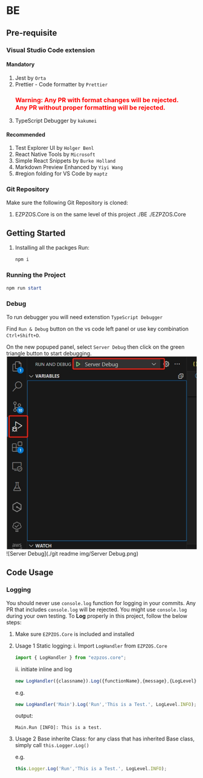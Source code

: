 # BE

## Pre-requisite
### Visual Studio Code extension
#### Mandatory
1. Jest by `Orta`
2. Prettier - Code formatter by `Prettier`
	<h3 style="color:Red">Warning: Any PR with format changes will be rejected. <br> Any PR without proper formatting will be rejected.</h3>
3. TypeScript Debugger by `kakumei`

#### Recommended
1. Test Explorer UI by `Holger Benl`
2. React Native Tools by `Microsoft`
3. Simple React Snippets by `Burke Holland`
4. Markdown Preview Enhanced by `Yiyi Wang`
5. #region folding for VS Code by `maptz`

### Git Repository
Make sure the following Git Repository is cloned:
1. EZPZOS.Core is on the same level of this project
	./BE
	./EZPZOS.Core

## Getting Started
1. Installing all the packges
	Run:
	```Powershell
	npm i
	```


### Running the Project
```Powershell
npm run start
```

### Debug
To run debugger you will need extenstion `TypeScript Debugger`

Find `Run & Debug` button on the vs code left panel or use key combination `Ctrl+Shift+D`.

On the new popuped panel, select `Server Debug` then click on the green triangle button to start debugging.
<img src="/git readme img/Server Debug.png">
![Server Debug](./git readme img/Server Debug.png)

## Code Usage
### Logging
You should never use `console.log` function for logging in your commits.
Any PR that includes `console.log` will be rejected.
You might use `console.log` during your own testing.
To **Log** properly in this project, follow the below steps:
1. Make sure `EZPZOS.Core` is included and installed
2. Usage 1 Static logging:
	i. Import `LogHandler` from `EZPZOS.Core`
	```Typescript
	import { LogHandler } from "ezpzos.core";
	```
	ii. initiate inline and log
	
	```Typescript
	new LogHandler({classname}).Log({functionName},{message},{LogLevel});
	```
	
	e.g.
	```Typescript
	new LogHandler('Main').Log('Run','This is a Test.', LogLevel.INFO);
	```

	output:
	```
	Main.Run [INFO]: This is a test.
	```
3. Usage 2 Base inherite Class:
	for any class that has inherited Base class, simply call `this.Logger.Log()`

	
	e.g.
	```Typescript
	this.Logger.Log('Run','This is a Test.', LogLevel.INFO);
	```

